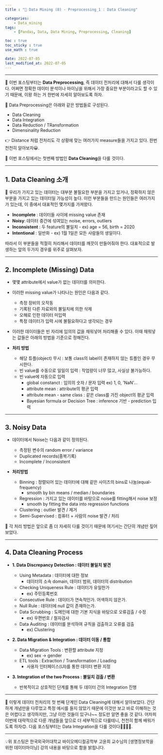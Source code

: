 ```yaml
---
title : "🧩 Data Mining (8) - Preprocessing_1 : Data Cleaning"

categories:
    - Data_mining
tags:
    - [Pandas, Data, Data Mining, Preprocessing, Cleaning]

toc : true
toc_sticky : true 
use_math : true  

date: 2022-07-05
last_modified_at: 2022-07-05 
---  
```

* * *  

🧩 이번 포스팅부터는 <b><a>Data Preprocessing</a></b>, 즉 데이터 전처리에 대해서 다룰 생각이다. 어쩌면 정확한 데이터 분석이나 마이닝을 위해서 가장 중요한 부분이라고도 할 수 있기 때문에, 이왕 하는 거 한번에 자세히 알아보도록 하자.  

🧩 Data Preprocessing은 아래와 같은 방법들로 구성된다.  
- Data Cleaning  
- Data Integration  
- Data Reduction / TRansformation  
- Dimensinality Reduction  

👉 Distance 처럼 전처리도 각 상황에 맞는 여러가지 measure들을 가지고 있다. 한번 천천히 알아보자😀.  

🧩 이번 포스팅에서는 첫번째 방법인 <b><a>Data Cleaning</a></b>을 다룰 것이다.  

* * *
## 1. Data Cleaning 소개  

🧩 우리가 가지고 있는 데이터는 대부분 불필요한 부분을 가지고 있거나, 정확하지 않은 부분을 가지고 있는 데이터일 가능성이 높다.  이런 부분들을 만드는 원인들은 여러가지가 있는데, 이 중에서 대표적인 몇가지를 가져왔다.  

- <b>Incomplete</b> : 데이터들 사이에 <a>missing value</a> 존재  
- <b>Noisy</b>: 데이터 중간에 섞여있는 <a>noise, errors, outliers</a>  
- <b>Inconsistent</b> : 두 feature의 <a>불일치</a> - ex) age = 56, birth = 2020    
- <b>Intentional</b> : <a>일반화</a> - ex) 1월 1일은 모든 사람들의 생일이다.  

따라서 이 부분들을 적절히 처리해서 데이터를 깨끗이 만들어줘야 한다. 대표적으로 발생하는 앞의 두가지 경우를 위주로 살펴보자.  

* * *
## 2. Incomplete (Missing) Data  

- 몇몇 attribute에서 value가 없는 데이터를 의미한다.  
- 이러한 missing value가 나타나는 원인은 다음과 같다.  
    - 측정 장비의 오작동  
    - 기록된 다른 자료와의 불일치에 의한 삭제  
    - 오해로 인한 데이터 미입력  
    - 특정 데이터가 입력 시에 불필요하다고 생각되는 경우<br>  

- 이러한 데이터들은 빈 자리에 임의의 값을 채워넣어 처리해줄 수 있다. 이때 채워넣는 값들은 아래의 방법을 기준으로 정해진다.<br>  


- <b>처리 방법</b>  
    - 해당 튜플(object) <a>무시</a> : 보통 class의 label이 존재하지 않는 튜플인 경우 무시한다.  
    - 빈 value를 <a>수동으로 일일이 입력</a> : 작업량이 너무 많고, 사실상 불가능하다.  
    - 빈 value에 <a>자동으로 입력</a>  
        - global constanct : 임의의 숫자 / 문자 입력 ex) 1, 0, 'NaN'...  
        - attribute mean : attribute의 평균 입력  
        - attribute mean - same class : 같은 class를 가진 object의 평균 입력  
        - Bayesian formula or Decision Tree : inference 기반 - prediction 입력  

* * *  
## 3. Noisy Data  

- 데이터에서 <a>Noise</a>는 다음과 같이 정의된다.  
    - 측정된 변수의 random error / variance  
    - Duplicated records(중복기록)  
    - Incomplete / Inconsistent<br>  

- <b>처리방법</b>  
    - <a>Binning</a> : 정렬되어 있는 데이터에 대해 같은 사이즈의 bins로 나눔(equal-frequency)  
        - smooth by bin means / median / boundaries  
    - <a>Regression</a> : 가지고 있는 데이터를 바탕으로 noise를 fitting해서 noise 보정  
        - smooth by fitting the data into regression functions  
    - <a>Clustering</a> : outlier 발견 / 제거  
    - Semi-Supervised : 컴퓨터 + 사람의 noise 발견 / 처리  

🧩 각 처리 방법은 앞으로 좀 더 자세히 다룰 것이기 때문에 여기서는 간단히 개념만 짚어보았다.  


* * *  
## 4. Data Cleaning Process  

- <b>1. Data Discrepancy Detection : 데이터 불일치 발견</b>  
    - <a>Using Metadata</a> : 데이터에 대한 정보  
        - 데이터의 소속 domain, 데이터 범위, 데이터의 distribution  
    - <a>Checking Uniqueness Rule</a> : 데이터가 유일한가  
        - ex) 주민등록번호  
    - <a>Consecutive Rule</a> : 데이터가 연속적인가. 어색하지 않은가.  
    - <a>Null Rule</a> : 데이터에 null 값이 존재하는가.  
    - <a>Data Scrubbing</a> : 도메인에 대한 기본 지식을 바탕으로 오류검출 / 수정  
        - ex) 우편번호 / 철자검사  
    - <a>Data Auditing</a> : 데이터를 분석하여 규칙을 검출하고 오류를 검출  
        - ex) Clustering<br>  


- <b>2. Data Migration & Integration : 데이터 이동 / 통합</b>  
    - <a>Data Migration Tools</a> : 변환할 attribute 지정  
        - ex) sex $\rightarrow$ gender  
    - <a>ETL tools : Extraction / Transformation / Loading</a>  
        - 사용자 인터페이스(UI)를 통한 데이터 변환 지정<br>  

- <b>3. Integration of the two Process : 불일치 검출 / 변환</b>  
    - 반복적이고 상호적인 단계를 통해 두 데이터 간의 Integration 진행   

* * *  
🧩 이렇게 데이터 전처리의 첫 번째 단계인 Data Cleaning에 대해서 알아보았다. 간단하게 개념만을 다루었고 특정 예시를 들지 않았기 때문에 이것만 보고 바로 이해하는 것은 어렵다고 생각하지만, 그냥 이런 것들이 있구나~~ 정도만 알면 좋을 것 같다. 어차피 이번에 대략적으로 다룬 개념들을 앞으로 더 세부적으로 다룰테니, 천천히 함께 배워가도록 하자😊. 다음 포스팅부터는 Data Integration을 다룰 것이다🏃‍♂️🏃‍♂️.  

* * *  

<div style="text-align: left">💡위 포스팅은 한국외국어대학교 바이오메디컬공학부 고윤희 교수님의 [생명정보학을 위한 데이터마이닝] 강의 내용을 바탕으로 함을 밝힙니다.</div>